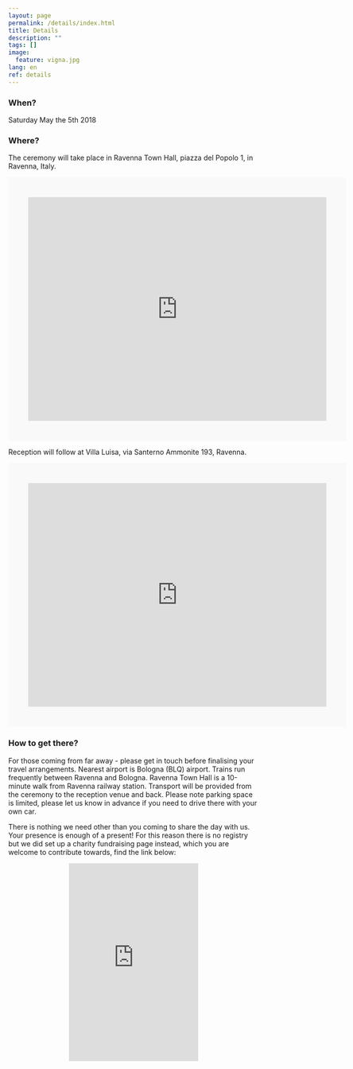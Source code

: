 ```yaml
---
layout: page
permalink: /details/index.html
title: Details
description: ""
tags: []
image:
  feature: vigna.jpg
lang: en
ref: details
---
```



### When?   

Saturday May the 5th 2018

### Where?   

The ceremony will take place in Ravenna Town Hall, piazza del Popolo 1, in Ravenna, Italy.
<div class="google-maps">
    <iframe src="https://www.google.com/maps/embed?pb=!1m14!1m8!1m3!1d552718.9721252556!2d11.811229583592342!3d44.43532089113919!3m2!1i1024!2i768!4f13.1!3m3!1m2!1s0x0%3A0xbe4eda259187bc7b!2sComune+di+Ravenna!5e0!3m2!1sen!2suk!4v1487937797713" width="600" height="450" frameborder="0" style="border:40px solid #f9f9f9" allowfullscreen></iframe>
</div>  
   
Reception will follow at Villa Luisa, via Santerno Ammonite 193, Ravenna.
<div class="google-maps">
    <iframe src="https://www.google.com/maps/embed?pb=!1m18!1m12!1m3!1d11393.051153778155!2d12.06609052031141!3d44.4482824200331!2m3!1f0!2f0!3f0!3m2!1i1024!2i768!4f13.1!3m3!1m2!1s0x477e0726cc087ee7%3A0xcd71323400c1ad51!2sVia+Santerno+Ammonite%2C+193%2C+48124+Ravenna+RA!5e0!3m2!1sen!2sit!4v1495557784304" width="600" height="450" frameborder="0" style="border:40px solid #f9f9f9" allowfullscreen></iframe>
</div>


### How to get there?   
For those coming from far away - please get in touch before finalising your travel arrangements. Nearest airport is Bologna (BLQ) airport. Trains run frequently between Ravenna and Bologna. Ravenna Town Hall is a 10-minute walk from Ravenna railway station. Transport will be provided from the ceremony to the reception venue and back. Please note parking space is limited, please let us know in advance if you need to drive there with your own car.


There is nothing we need other than you coming to share the day with us. Your presence is enough of a present! For this reason there is no registry but we did set up a charity fundraising page instead, which you are welcome to contribute towards, find the link below:   
<div align="center">
<iframe src="https://www.youcaring.com/fundraiser-widget.aspx?frid=766405" width="260" height="398" frameborder="0"></iframe>
</div>






